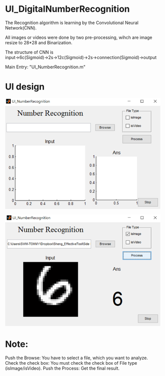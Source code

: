 # UI_DigitalNumberRecognition

The Recognition algorithm is learning by the Convolutional Neural Network(CNN).

All images or videos were done by two pre-processing, wihch are image resize to 28*28 and Binarization.

The structure of CNN is input→6c(Sigmoid)→2s→12c(Sigmoid)→2s→connection(Sigmoid)→output

Main Entry: "UI_NumberRecognition.m"

# UI design

![alt tag](https://github.com/TommyHuang821/UI_DigitalNumberRecognition/blob/master/UI_Design.png)

![alt tag](https://github.com/TommyHuang821/UI_DigitalNumberRecognition/blob/master/UI_Example.png)



# Note: 
Push the Browse: You have to select a file, which you want to analyze.
Check the check box: You must check the check box of File type (isImage/isVideo).
Push the Process: Get the final result.
